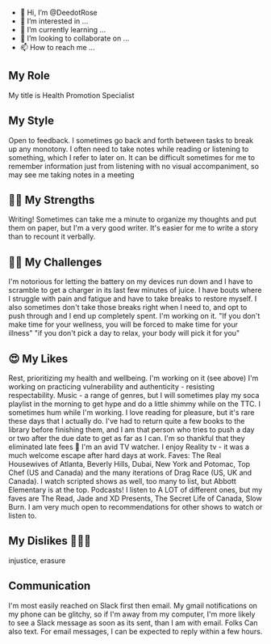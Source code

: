 - 👋 Hi, I’m @DeedotRose
- 👀 I’m interested in ...
- 🌱 I’m currently learning ...
- 💞️ I’m looking to collaborate on ...
- 📫 How to reach me ...

<!---
DeedotRose/DeedotRose is a ✨ special ✨ repository because its `README.md` (this file) appears on your GitHub profile.
You can click the Preview link to take a look at your changes.
--->
## My Role ##
My title is Health Promotion Specialist 
## My Style ##
Open to feedback. I sometimes go back and forth between tasks to break up any monotony.  I often need to take notes while reading or listening to something, which I refer to later on.  It can be difficult sometimes for me to remember information just from listening with no visual accompaniment, so may see me taking notes in a meeting
## :muscle:&#127998; My Strengths ##
Writing! Sometimes can take me a minute to organize my thoughts and put them on paper, but I'm a very good writer.  It's easier for me to write a story than to recount it verbally.
## &#129318;&#127998;	My Challenges ##
I'm notorious for letting the battery on my devices run down and I have to scramble to get a charger in its last few minutes of juice.
I have bouts where I struggle with pain and fatigue and have to take breaks to restore myself. I also sometimes don't take those breaks right when I need to, and opt to push through and I end up completely spent.  I'm working on it. "If you don't make time for your wellness, you will be forced to make time for your illness" "if you don't pick a day to relax, your body will pick it for you"

## :heart_eyes:	My Likes ##
Rest, prioritizing my health and wellbeing. I'm working on it (see above) I'm working on practicing vulnerability and 
authenticity  - resisting respectability.
Music - a range of genres, but I will sometimes play my soca playlist in the morning to get hype and do a little shimmy while on the TTC. I sometimes hum while I'm working. I love reading for pleasure, but it's rare these days that I actually do.  I've had to return quite a few books to the library before finishing them, and I am that person who tries to push a day or two after the due date to get as far as I can.  I'm so thankful that they eliminated late fees :rofl:
I'm an avid TV watcher. I enjoy Reality tv - it was a much welcome escape after hard days at work. Faves: The Real Housewives of Atlanta, Beverly Hills, Dubai, New York and Potomac, Top Chef (US and Canada) and the many iterations of Drag Race (US, UK and Canada). I watch scripted shows as well, too many to list, but Abbott Elementary is at the top. 
Podcasts! I listen to A LOT of different ones, but my faves are The Read, Jade and XD Presents, The Secret Life of Canada, Slow Burn. I am very much open to recommendations for other shows to watch or listen to.
## My Dislikes &#x1F937;&#x1F3FE;&#x200D;&#x2640; ##
injustice, erasure
## Communication ##

I'm most easily reached on Slack first then email. My gmail notifications on my phone can be glitchy, so if I'm away from my computer,  I'm more likely to see a Slack message as soon as its sent, than I am with email.  Folks Can also text. For email messages, I can be expected to reply within a few hours. 
